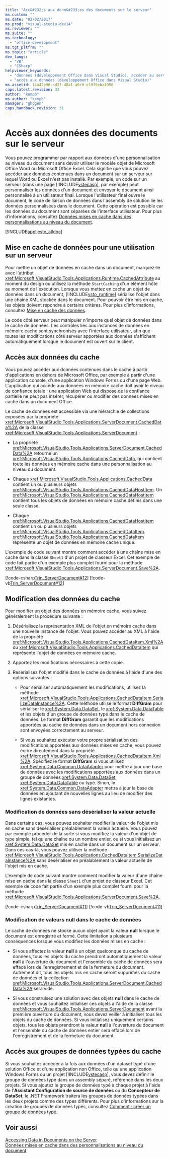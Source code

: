 ```yaml
---
title: "Acc&#232;s aux donn&#233;es des documents sur le serveur"
ms.custom: ""
ms.date: "02/02/2017"
ms.prod: "visual-studio-dev14"
ms.reviewer: ""
ms.suite: ""
ms.technology: 
  - "office-development"
ms.tgt_pltfrm: ""
ms.topic: "article"
dev_langs: 
  - "VB"
  - "CSharp"
helpviewer_keywords: 
  - "données (développement Office dans Visual Studio), accéder au serveur"
  - "accès aux données (développement Office dans Visual Studio)"
ms.assetid: 14a42e96-ed2f-48a1-a0c0-e19f9eba4956
caps.latest.revision: 32
author: "kempb"
ms.author: "kempb"
manager: "ghogen"
caps.handback.revision: 31
---
```

# Acc&#232;s aux donn&#233;es des documents sur le serveur
  Vous pouvez programmer par rapport aux données d'une personnalisation au niveau du document sans devoir utiliser le modèle objet de Microsoft Office Word ou Microsoft Office Excel.  Cela signifie que vous pouvez accéder aux données contenues dans un document sur un serveur sur lequel Word ou Excel n'est pas installé.  Par exemple, un code sur un serveur \(dans une page [!INCLUDE[vstecasp](../sharepoint/includes/vstecasp-md.md)], par exemple\) peut personnaliser les données d'un document et envoyer le document ainsi personnalisé à un utilisateur final.  Lorsque l'utilisateur final ouvre le document, le code de liaison de données dans l'assembly de solution lie les données personnalisées dans le document.  Cette opération est possible car les données du document sont séparées de l'interface utilisateur.  Pour plus d’informations, consultez [Données mises en cache dans des personnalisations au niveau du document](../vsto/cached-data-in-document-level-customizations.md).  
  
 [!INCLUDE[appliesto_alldoc](../vsto/includes/appliesto-alldoc-md.md)]  
  
## Mise en cache de données pour une utilisation sur un serveur  
 Pour mettre un objet de données en cache dans un document, marquez\-le avec l'attribut <xref:Microsoft.VisualStudio.Tools.Applications.Runtime.CachedAttribute> au moment du design ou utilisez la méthode `StartCaching` d'un élément hôte au moment de l'exécution.  Lorsque vous mettez en cache un objet de données dans un document, [!INCLUDE[vsto_runtime](../vsto/includes/vsto-runtime-md.md)] sérialise l'objet dans une chaîne XML stockée dans le document.  Pour pouvoir être mis en cache, les objets doivent répondre à certains critères.  Pour plus d’informations, consultez [Mise en cache des données](../vsto/caching-data.md).  
  
 Le code côté serveur peut manipuler n'importe quel objet de données dans le cache de données.  Les contrôles liés aux instances de données en mémoire cache sont synchronisés avec l'interface utilisateur, afin que toutes les modifications côté serveur apportées aux données s'affichent automatiquement lorsque le document est ouvert sur le client.  
  
## Accès aux données du cache  
 Vous pouvez accéder aux données contenues dans le cache à partir d'applications en dehors de Microsoft Office, par exemple à partir d'une application console, d'une application Windows Forms ou d'une page Web.  L'application qui accède aux données en mémoire cache doit avoir le niveau de confiance totale ; une application Web qui dispose de la confiance partielle ne peut pas insérer, récupérer ou modifier des données mises en cache dans un document Office.  
  
 Le cache de données est accessible via une hiérarchie de collections exposées par la propriété <xref:Microsoft.VisualStudio.Tools.Applications.ServerDocument.CachedData%2A> de la classe <xref:Microsoft.VisualStudio.Tools.Applications.ServerDocument> :  
  
-   La propriété <xref:Microsoft.VisualStudio.Tools.Applications.ServerDocument.CachedData%2A> retourne un <xref:Microsoft.VisualStudio.Tools.Applications.CachedData>, qui contient toute les données en mémoire cache dans une personnalisation au niveau du document.  
  
-   Chaque <xref:Microsoft.VisualStudio.Tools.Applications.CachedData> contient un ou plusieurs objets <xref:Microsoft.VisualStudio.Tools.Applications.CachedDataHostItem>.  Un <xref:Microsoft.VisualStudio.Tools.Applications.CachedDataHostItem> contient tous les objets de données en mémoire cache définis dans une seule classe.  
  
-   Chaque <xref:Microsoft.VisualStudio.Tools.Applications.CachedDataHostItem> contient un ou plusieurs objets <xref:Microsoft.VisualStudio.Tools.Applications.CachedDataItem>.  <xref:Microsoft.VisualStudio.Tools.Applications.CachedDataItem> représente un objet de données en mémoire cache unique.  
  
 L'exemple de code suivant montre comment accéder à une chaîne mise en cache dans la classe `Sheet1` d'un projet de classeur Excel.  Cet exemple de code fait partie d'un exemple plus complet fourni pour la méthode <xref:Microsoft.VisualStudio.Tools.Applications.ServerDocument.Save%2A>.  
  
 [!code-csharp[Trin_ServerDocument#12](../snippets/csharp/VS_Snippets_OfficeSP/Trin_ServerDocument/CS/Form1.cs#12)]
 [!code-vb[Trin_ServerDocument#12](../snippets/visualbasic/VS_Snippets_OfficeSP/Trin_ServerDocument/VB/Form1.vb#12)]  
  
## Modification des données du cache  
 Pour modifier un objet des données en mémoire cache, vous suivez généralement la procédure suivante :  
  
1.  Désérialisez la représentation XML de l'objet en mémoire cache dans une nouvelle instance de l'objet.  Vous pouvez accéder au XML à l'aide de la propriété <xref:Microsoft.VisualStudio.Tools.Applications.CachedDataItem.Xml%2A> du <xref:Microsoft.VisualStudio.Tools.Applications.CachedDataItem> qui représente l'objet de données en mémoire cache.  
  
2.  Apportez les modifications nécessaires à cette copie.  
  
3.  Resérialisez l'objet modifié dans le cache de données à l'aide d'une des options suivantes :  
  
    -   Pour sérialiser automatiquement les modifications, utilisez la méthode <xref:Microsoft.VisualStudio.Tools.Applications.CachedDataItem.SerializeDataInstance%2A>.  Cette méthode utilise le format **DiffGram** pour sérialiser le <xref:System.Data.DataSet>, le <xref:System.Data.DataTable> et les objets d'un groupe de données typé dans le cache de données.  Le format **DiffGram** garantit que les modifications apportées au cache de données dans un document hors connexion sont envoyées correctement au serveur.  
  
    -   Si vous souhaitez exécuter votre propre sérialisation des modifications apportées aux données mises en cache, vous pouvez écrire directement dans la propriété <xref:Microsoft.VisualStudio.Tools.Applications.CachedDataItem.Xml%2A>.  Spécifiez le format **DiffGram** si vous utilisez <xref:System.Data.Common.DataAdapter> pour mettre à jour une base de données avec les modifications apportées aux données dans un groupe de données <xref:System.Data.DataSet>, <xref:System.Data.DataTable> ou typé.  Sinon, le <xref:System.Data.Common.DataAdapter> mettra à jour la base de données en ajoutant de nouvelles lignes au lieu de modifier des lignes existantes.  
  
### Modification de données sans désérialiser la valeur actuelle  
 Dans certains cas, vous pouvez souhaiter modifier la valeur de l'objet mis en cache sans désérialiser préalablement la valeur actuelle.  Vous pouvez par exemple procéder de la sorte si vous modifiez la valeur d'un objet de type simple, tel qu'une chaîne ou un nombre entier, ou si vous initialisez un <xref:System.Data.DataSet> mis en cache dans un document sur un serveur.  Dans ces cas\-là, vous pouvez utiliser la méthode <xref:Microsoft.VisualStudio.Tools.Applications.CachedDataItem.SerializeDataInstance%2A> sans désérialiser en préalablement la valeur actuelle de l'objet mis en cache.  
  
 L'exemple de code suivant montre comment modifier la valeur d'une chaîne mise en cache dans la classe `Sheet1` d'un projet de classeur Excel.  Cet exemple de code fait partie d'un exemple plus complet fourni pour la méthode <xref:Microsoft.VisualStudio.Tools.Applications.ServerDocument.Save%2A>.  
  
 [!code-csharp[Trin_ServerDocument#11](../snippets/csharp/VS_Snippets_OfficeSP/Trin_ServerDocument/CS/Form1.cs#11)]
 [!code-vb[Trin_ServerDocument#11](../snippets/visualbasic/VS_Snippets_OfficeSP/Trin_ServerDocument/VB/Form1.vb#11)]  
  
### Modification de valeurs null dans le cache de données  
 Le cache de données ne stocke aucun objet ayant la valeur **null** lorsque le document est enregistré et fermé.  Cette limitation a plusieurs conséquences lorsque vous modifiez les données mises en cache :  
  
-   Si vous affectez la valeur **null** à un objet quelconque du cache de données, tous les objets du cache prendront automatiquement la valeur **null** à l'ouverture du document et l'ensemble du cache de données sera effacé lors de l'enregistrement et de la fermeture du document.  Autrement dit, tous les objets mis en cache seront supprimés du cache de données et la collection <xref:Microsoft.VisualStudio.Tools.Applications.ServerDocument.CachedData%2A> sera vide.  
  
-   Si vous construisez une solution avec des objets **null** dans le cache de données et vous souhaitez initialiser ces objets à l'aide de la classe <xref:Microsoft.VisualStudio.Tools.Applications.ServerDocument> avant la première ouverture du document, vous devez veiller à initialiser tous les objets du cache de données.  Si vous initialisez uniquement certains objets, tous les objets prendront la valeur **null** à l'ouverture du document et l'ensemble du cache de données entier sera effacé lors de l'enregistrement et de la fermeture du document.  
  
## Accès aux groupes de données typées du cache  
 Si vous souhaitez accéder à la fois aux données d'un dataset typé d'une solution Office et d'une application non Office, telle qu'une application Windows Forms ou un projet [!INCLUDE[vstecasp](../sharepoint/includes/vstecasp-md.md)], vous devez définir le groupe de données typé dans un assembly séparé, référencé dans les deux projets.  Si vous ajoutez le groupe de données typé à chaque projet à l'aide de l'**Assistant Configuration de source de données** ou du **Concepteur de DataSet**, le .NET Framework traitera les groupes de données typées dans les deux projets comme des types différents.  Pour plus d'informations sur la création de groupes de données typés, consultez [Comment : créer un groupe de données typé](../Topic/Creating%20and%20configuring%20datasets%20in%20Visual%20Studio.md).  
  
## Voir aussi  
 [Accessing Data in Documents on the Server](../vsto/accessing-data-in-documents-on-the-server.md)   
 [Données mises en cache dans des personnalisations au niveau du document](../vsto/cached-data-in-document-level-customizations.md)  
  
  